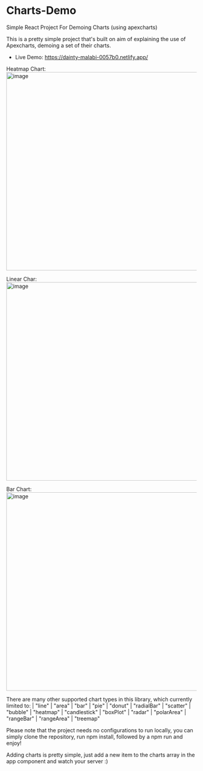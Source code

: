 # Charts-Demo
Simple React Project For Demoing Charts (using apexcharts)

This is a pretty simple project that's built on aim of explaining the use of Apexcharts, demoing a set of their charts.

- Live Demo: https://dainty-malabi-0057b0.netlify.app/

Heatmap Chart:
<img width="525" alt="image" src="https://github.com/AbdullahNjoum98/Charts-Demo/assets/56254725/2437274f-1a72-4b81-971f-259b3cfe806a">


Linear Char:
<img width="525" alt="image" src="https://github.com/AbdullahNjoum98/Charts-Demo/assets/56254725/664c10ec-a2a2-4d18-a2dd-eceab327b934">

Bar Chart:
<img width="525" alt="image" src="https://github.com/AbdullahNjoum98/Charts-Demo/assets/56254725/b5dc3339-c34e-4bed-b172-19eaca64209a">

There are many other supported chart types in this library, which currently limited to:
| "line"
| "area"
| "bar"
| "pie"
| "donut"
| "radialBar"
| "scatter"
| "bubble"
| "heatmap"
| "candlestick"
| "boxPlot"
| "radar"
| "polarArea"
| "rangeBar"
| "rangeArea"
| "treemap"

Please note that the project needs no configurations to run locally, you can simply clone the repository, run npm install, followed by a npm run and enjoy!

Adding charts is pretty simple, just add a new item to the charts array in the app component and watch your server :)
